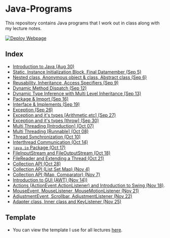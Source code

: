 # Java-Programs

This repository contains Java programs that I work out in class along with my lecture notes.

[![Deploy Webpage](https://github.com/kbdharun/Java-Programs/actions/workflows/pages.yml/badge.svg)](https://github.com/kbdharun/Java-Programs/actions/workflows/pages.yml)

## Index

- [Introduction to Java (Aug 30)](Class/Aug_30_class/notes.md)
- [Static, Instance Initialization Block, Final Datamember (Sep 5)](Class/Sep_5_class/notes.md)
- [Nested class, Anonymous object & class, Abstract class (Sep 6)](Class/Sep_6_class/notes.md)
- [Reusability, Inheritance, Access Specifiers (Sep 9)](Class/Sep_9_class/notes.md)
- [Dynamic Method Dispatch (Sep 12)](Class/Sep_12_class/notes.md)
- [Dynamic Type Inference with Multi Level Inheritance (Sep 13)](Class/Sep_13_class/notes.md)
- [Package & Import (Sep 16)](Class/Sep_16_class/notes.md)
- [Interface & Implements (Sep 19)](Class/Sep_19_class/notes.md)
- [Exception (Sep 26)](Class/Sep_26_class/notes.md)
- [Exception and it's types [Arithmetic,etc] (Sep 27)](Class/Sep_27_class/notes.md)
- [Exception and it's types [throw] (Sep 30)](Class/Sep_30_class/notes.md)
- [Multi Threading [Introduction] (Oct 07)](Class/Oct_07_class/notes.md)
- [Multi Threading [Runnable] (Oct 08)](Class/Oct_08_class/notes.md)
- [Thread Synchronization (Oct 10)](Class/Oct_10_class/notes.md)
- [Interthread Communication (Oct 14)](Class/Oct_14_class/notes.md)
- [`java.io` Package (Oct 17)](Class/Oct_17_class/notes.md)
- [FileInputStream and FileOutputStream (Oct 18)](Class/Oct_18_class/notes.md)
- [FileReader and Extending a Thread (Oct 21)](Class/Oct_21_class/notes.md)
- [Collection API (Oct 28)](Class/Oct_28_class/notes.md)
- [ Collection API (List,Set,Map) (Nov 4)](Class/Nov_04_class/notes.md)
- [ Collection API (Map, Comparator) (Nov 7)](Class/Nov_07_class/notes.md)
- [Introduction to GUI (AWT) (Nov 14))](Class/Nov_14_class/notes.md)
- [Actions (ActionEvent,ActionListener) and Introduction to Swing (Nov 18)](Class/Nov_18_class/notes.md).
- [MouseEvent, MouseListener, MouseMotionListener (Nov 21)](Class/Nov_21_class/notes.md)
- [AdjustmentEvent, Scrollbar, AdjustmentListener (Nov 22)](Class/Nov_22_class/notes.md)
- [Adapter class, Inner class and KeyListener (Nov 25)](Class/Nov_25_class/notes.md)

## Template

- You can view the template I use for all lectures [here](TEMPLATE.md).

